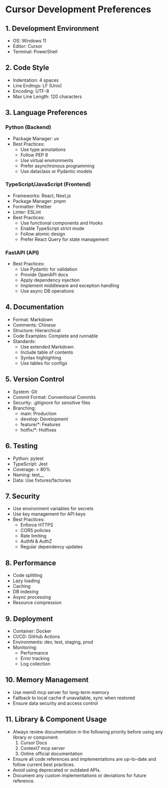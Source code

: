 # Cursor Development Preferences

## 1. Development Environment
- OS: Windows 11
- Editor: Cursor
- Terminal: PowerShell

## 2. Code Style
- Indentation: 4 spaces
- Line Endings: LF (Unix)
- Encoding: UTF-8
- Max Line Length: 120 characters

## 3. Language Preferences

### Python (Backend)
- Package Manager: uv
- Best Practices:
    - Use type annotations
    - Follow PEP 8
    - Use virtual environments
    - Prefer asynchronous programming
    - Use dataclass or Pydantic models

### TypeScript/JavaScript (Frontend)
- Frameworks: React, Next.js
- Package Manager: pnpm
- Formatter: Prettier
- Linter: ESLint
- Best Practices:
    - Use functional components and Hooks
    - Enable TypeScript strict mode
    - Follow atomic design
    - Prefer React Query for state management

### FastAPI (API)
- Best Practices:
    - Use Pydantic for validation
    - Provide OpenAPI docs
    - Apply dependency injection
    - Implement middleware and exception handling
    - Use async DB operations

## 4. Documentation
- Format: Markdown
- Comments: Chinese
- Structure: Hierarchical
- Code Examples: Complete and runnable
- Standards:
    - Use extended Markdown
    - Include table of contents
    - Syntax highlighting
    - Use tables for configs

## 5. Version Control
- System: Git
- Commit Format: Conventional Commits
- Security: .gitignore for sensitive files
- Branching:
    - main: Production
    - develop: Development
    - feature/*: Features
    - hotfix/*: Hotfixes

## 6. Testing
- Python: pytest
- TypeScript: Jest
- Coverage: > 80%
- Naming: test_<feature>_<scenario>
- Data: Use fixtures/factories

## 7. Security
- Use environment variables for secrets
- Use key management for API keys
- Best Practices:
    - Enforce HTTPS
    - CORS policies
    - Rate limiting
    - AuthN & AuthZ
    - Regular dependency updates

## 8. Performance
- Code splitting
- Lazy loading
- Caching
- DB indexing
- Async processing
- Resource compression

## 9. Deployment
- Container: Docker
- CI/CD: GitHub Actions
- Environments: dev, test, staging, prod
- Monitoring:
    - Performance
    - Error tracking
    - Log collection

## 10. Memory Management
- Use mem0 mcp server for long-term memory
- Fallback to local cache if unavailable, sync when restored
- Ensure data security and access control

## 11. Library & Component Usage
- Always review documentation in the following priority before using any library or component:
    1. Cursor Docs
    2. Context7 mcp server
    3. Online official documentation
- Ensure all code references and implementations are up-to-date and follow current best practices.
- Avoid using deprecated or outdated APIs.
- Document any custom implementations or deviations for future reference.
